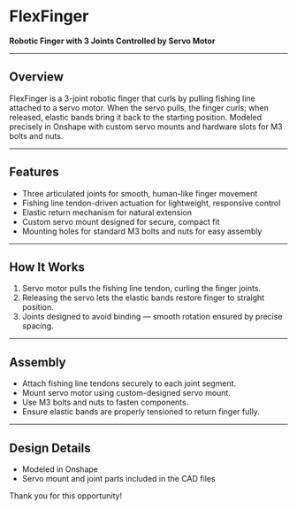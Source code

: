 # FlexFinger

**Robotic Finger with 3 Joints Controlled by Servo Motor**

---

## Overview

FlexFinger is a 3-joint robotic finger that curls by pulling fishing line attached to a servo motor. When the servo pulls, the finger curls; when released, elastic bands bring it back to the starting position. Modeled precisely in Onshape with custom servo mounts and hardware slots for M3 bolts and nuts.

---

## Features

- Three articulated joints for smooth, human-like finger movement  
- Fishing line tendon-driven actuation for lightweight, responsive control  
- Elastic return mechanism for natural extension  
- Custom servo mount designed for secure, compact fit  
- Mounting holes for standard M3 bolts and nuts for easy assembly

---

## How It Works

1. Servo motor pulls the fishing line tendon, curling the finger joints.  
2. Releasing the servo lets the elastic bands restore finger to straight position.  
3. Joints designed to avoid binding — smooth rotation ensured by precise spacing.

---

## Assembly

- Attach fishing line tendons securely to each joint segment.  
- Mount servo motor using custom-designed servo mount.  
- Use M3 bolts and nuts to fasten components.  
- Ensure elastic bands are properly tensioned to return finger fully.

---

## Design Details

- Modeled in Onshape  
- Servo mount and joint parts included in the CAD files  

Thank you for this opportunity!
